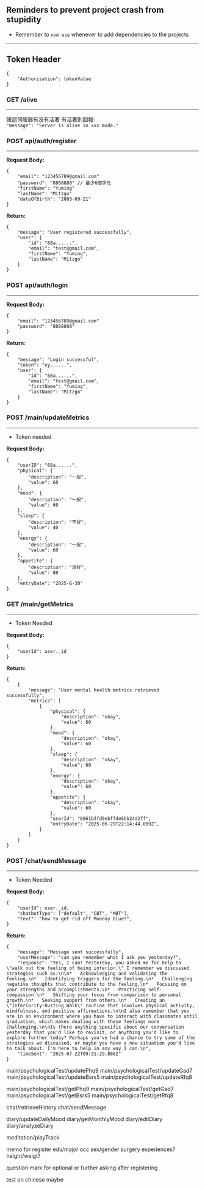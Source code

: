 ## Reminders to prevent project crash from stupidity
* Remember to `nvm use` whenever to add dependencies to the projects
---
## Token Header
```
{
    "Authorization": tokenValue
}
```
### GET /alive
---
確認伺服器有沒有活著
有活著則回報:\
 `"message": "Server is alive in xxx mode."`

### POST api/auth/register
---
**Request Body:**
```
{
    "email": "123456789@gmail.com"
    "password": "8888888" // 最少6個字元
    "firstName": "Yuming"
    "lastName": "Mitzgo"
    "dateOfBirth": "2003-09-21"
}
```
**Return:**
```
{
    "message": "User registered successfully",
    "user": {
        "id": "68a......",
        "email": "test@gmail.com",
        "firstName": "Yuming",
        "lastName": "Mitzgo"
    }
}
```

### POST api/auth/login
---
**Request Body:**
```
{
    "email": "123456789@gmail.com"
    "password": "8888888"
}
```
**Return:**
```
{
    "message": "Login successful",
    "token": "ey......",
    "user": {
        "id": "68a......",
        "email": "test@gmail.com",
        "firstName": "Yuming",
        "lastName": "Mitzgo"
    }
}
```

### POST /main/updateMetrics
---
* Token needed

**Request Body:**
```
{
    "userID": "68a......",
    "physical": {
        "description": "一般",
        "value": 60
    },
    "mood": {
        "description": "一般",
        "value": 60
    },
    "sleep": {
        "description": "不好",
        "value": 40
    },
    "energy": {
        "description": "一般",
        "value": 60
    },
    "appetite": {
        "description": "良好",
        "value": 80
    },
    "entryDate": "2025-6-30"
}
```

### GET /main/getMetrics
---
* Token Needed

**Request Body:**
```
{
    "userId": user._id
}
```
**Return:**
```
{
    {
        "message": "User mental health metrics retrieved successfully",
        "metrics": [
            {
                "physical": {
                    "description": "okay",
                    "value": 60
                },
                "mood": {
                    "description": "okay",
                    "value": 60
                },
                "sleep": {
                    "description": "okay",
                    "value": 60
                },
                "energy": {
                    "description": "okay",
                    "value": 60
                },
                "appetite": {
                    "description": "okay",
                    "value": 60
                },
                "userId": "6861b3fd0ebffde6bb24d2ff",
                "entryDate": "2025-06-29T22:14:44.009Z",
            }
        ]
    }
}
```

### POST /chat/sendMessage
---
* Token Needed

**Request Body:**
```
{
    "userId": user._id,
    "chatbotType": ["default", "CBT", "MBT"],
    "text": "how to get rid off Monday blue?",
}
```
**Return:**
```
{
    "message": "Message sent successfully",
    "userMessage": "can you remember what I ask you yesterday?",
    "response": "Yes, I can! Yesterday, you asked me for help to \"walk out the feeling of being inferior.\" I remember we discussed strategies such as:\n\n*   Acknowledging and validating the feeling.\n*   Identifying triggers for the feeling.\n*   Challenging negative thoughts that contribute to the feeling.\n*   Focusing on your strengths and accomplishments.\n*   Practicing self-compassion.\n*   Shifting your focus from comparison to personal growth.\n*   Seeking support from others.\n*   Creating an \"Inferiority-Busting Walk\" routine that involves physical activity, mindfulness, and positive affirmations.\n\nI also remember that you are in an environment where you have to interact with classmates until graduation, which makes dealing with these feelings more challenging.\n\nIs there anything specific about our conversation yesterday that you'd like to revisit, or anything you'd like to explore further today? Perhaps you've had a chance to try some of the strategies we discussed, or maybe you have a new situation you'd like to talk about. I'm here to help in any way I can.\n",
    "timeSent": "2025-07-22T09:31:29.886Z"
}
```
main/psychologicalTest/updatePhq9
main/psychologicalTest/updateGad7
main/psychologicalTest/updateBsrs5
main/psychologicalTest/updateRfq8

main/psychologicalTest/getPhq9
main/psychologicalTest/getGad7
main/psychologicalTest/getBsrs5
main/psychologicalTest/getRfq8

chat/retrieveHistory
chat/sendMessage

diary/updateDailyMood
diary/getMonthlyMood
diary/editDiary
diary/analyzeDiary

meditation/playTrack

memo for register
edu/major
occ
sex/gender
surgery experiences?
height/weigt?

question mark for optional or further asking after registering

test on chinese maybe

